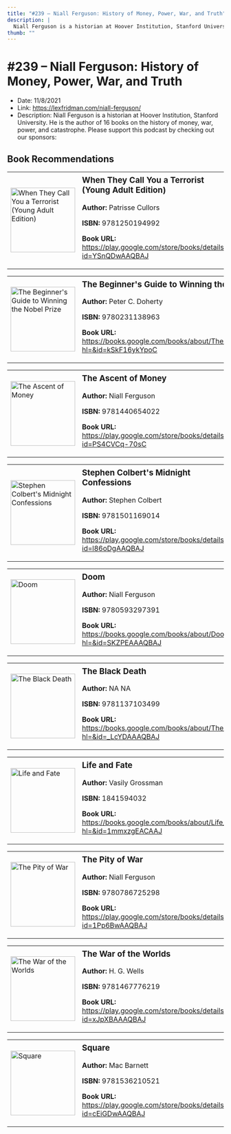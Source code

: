 ```yaml
---
title: "#239 – Niall Ferguson: History of Money, Power, War, and Truth"
description: |
  Niall Ferguson is a historian at Hoover Institution, Stanford University. He is the author of 16 books on the history of money, war, power, and catastrophe. Please support this podcast by checking out our sponsors:"
thumb: ""
---
```


# #239 – Niall Ferguson: History of Money, Power, War, and Truth

  - Date: 11/8/2021
  - Link: https://lexfridman.com/niall-ferguson/
  - Description: Niall Ferguson is a historian at Hoover Institution, Stanford University. He is the author of 16 books on the history of money, war, power, and catastrophe. Please support this podcast by checking out our sponsors:

## Book Recommendations

<table style="border: none;"><tr style="border: none;"><td style="border: none;"><img src="https://books.google.com/books/content?id=YSnQDwAAQBAJ&printsec=frontcover&img=1&zoom=1&edge=curl&source=gbs_api" alt="When They Call You a Terrorist (Young Adult Edition)" width="150" style="vertical-align: top;"></td><td style="border: none; vertical-align: top;"><h3 style='margin-top: 5'>When They Call You a Terrorist (Young Adult Edition)</h3><p><strong>Author:</strong> Patrisse Cullors</p><p><strong>ISBN:</strong> 9781250194992</p><p><strong>Book URL:</strong> <a href="https://play.google.com/store/books/details?id=YSnQDwAAQBAJ">https://play.google.com/store/books/details?id=YSnQDwAAQBAJ</a></p></td></tr></table>
<table style="border: none;"><tr style="border: none;"><td style="border: none;"><img src="https://books.google.com/books/content?id=kSkF16ykYpoC&printsec=frontcover&img=1&zoom=1&edge=curl&source=gbs_api" alt="The Beginner's Guide to Winning the Nobel Prize" width="150" style="vertical-align: top;"></td><td style="border: none; vertical-align: top;"><h3 style='margin-top: 5'>The Beginner's Guide to Winning the Nobel Prize</h3><p><strong>Author:</strong> Peter C. Doherty</p><p><strong>ISBN:</strong> 9780231138963</p><p><strong>Book URL:</strong> <a href="https://books.google.com/books/about/The_Beginner_s_Guide_to_Winning_the_Nobe.html?hl=&id=kSkF16ykYpoC">https://books.google.com/books/about/The_Beginner_s_Guide_to_Winning_the_Nobe.html?hl=&id=kSkF16ykYpoC</a></p></td></tr></table>
<table style="border: none;"><tr style="border: none;"><td style="border: none;"><img src="https://books.google.com/books/content?id=PS4CVCq-70sC&printsec=frontcover&img=1&zoom=1&edge=curl&source=gbs_api" alt="The Ascent of Money" width="150" style="vertical-align: top;"></td><td style="border: none; vertical-align: top;"><h3 style='margin-top: 5'>The Ascent of Money</h3><p><strong>Author:</strong> Niall Ferguson</p><p><strong>ISBN:</strong> 9781440654022</p><p><strong>Book URL:</strong> <a href="https://play.google.com/store/books/details?id=PS4CVCq-70sC">https://play.google.com/store/books/details?id=PS4CVCq-70sC</a></p></td></tr></table>
<table style="border: none;"><tr style="border: none;"><td style="border: none;"><img src="https://books.google.com/books/content?id=l86oDgAAQBAJ&printsec=frontcover&img=1&zoom=1&edge=curl&source=gbs_api" alt="Stephen Colbert's Midnight Confessions" width="150" style="vertical-align: top;"></td><td style="border: none; vertical-align: top;"><h3 style='margin-top: 5'>Stephen Colbert's Midnight Confessions</h3><p><strong>Author:</strong> Stephen Colbert</p><p><strong>ISBN:</strong> 9781501169014</p><p><strong>Book URL:</strong> <a href="https://play.google.com/store/books/details?id=l86oDgAAQBAJ">https://play.google.com/store/books/details?id=l86oDgAAQBAJ</a></p></td></tr></table>
<table style="border: none;"><tr style="border: none;"><td style="border: none;"><img src="https://books.google.com/books/content?id=SKZPEAAAQBAJ&printsec=frontcover&img=1&zoom=1&edge=curl&source=gbs_api" alt="Doom" width="150" style="vertical-align: top;"></td><td style="border: none; vertical-align: top;"><h3 style='margin-top: 5'>Doom</h3><p><strong>Author:</strong> Niall Ferguson</p><p><strong>ISBN:</strong> 9780593297391</p><p><strong>Book URL:</strong> <a href="https://books.google.com/books/about/Doom.html?hl=&id=SKZPEAAAQBAJ">https://books.google.com/books/about/Doom.html?hl=&id=SKZPEAAAQBAJ</a></p></td></tr></table>
<table style="border: none;"><tr style="border: none;"><td style="border: none;"><img src="https://books.google.com/books/content?id=_LcYDAAAQBAJ&printsec=frontcover&img=1&zoom=1&edge=curl&source=gbs_api" alt="The Black Death" width="150" style="vertical-align: top;"></td><td style="border: none; vertical-align: top;"><h3 style='margin-top: 5'>The Black Death</h3><p><strong>Author:</strong> NA NA</p><p><strong>ISBN:</strong> 9781137103499</p><p><strong>Book URL:</strong> <a href="https://books.google.com/books/about/The_Black_Death.html?hl=&id=_LcYDAAAQBAJ">https://books.google.com/books/about/The_Black_Death.html?hl=&id=_LcYDAAAQBAJ</a></p></td></tr></table>
<table style="border: none;"><tr style="border: none;"><td style="border: none;"><img src="https://books.google.com/books/content?id=1mmxzgEACAAJ&printsec=frontcover&img=1&zoom=1&source=gbs_api" alt="Life and Fate" width="150" style="vertical-align: top;"></td><td style="border: none; vertical-align: top;"><h3 style='margin-top: 5'>Life and Fate</h3><p><strong>Author:</strong> Vasily Grossman</p><p><strong>ISBN:</strong> 1841594032</p><p><strong>Book URL:</strong> <a href="https://books.google.com/books/about/Life_and_Fate.html?hl=&id=1mmxzgEACAAJ">https://books.google.com/books/about/Life_and_Fate.html?hl=&id=1mmxzgEACAAJ</a></p></td></tr></table>
<table style="border: none;"><tr style="border: none;"><td style="border: none;"><img src="https://books.google.com/books/content?id=1Pp6BwAAQBAJ&printsec=frontcover&img=1&zoom=1&edge=curl&source=gbs_api" alt="The Pity of War" width="150" style="vertical-align: top;"></td><td style="border: none; vertical-align: top;"><h3 style='margin-top: 5'>The Pity of War</h3><p><strong>Author:</strong> Niall Ferguson</p><p><strong>ISBN:</strong> 9780786725298</p><p><strong>Book URL:</strong> <a href="https://play.google.com/store/books/details?id=1Pp6BwAAQBAJ">https://play.google.com/store/books/details?id=1Pp6BwAAQBAJ</a></p></td></tr></table>
<table style="border: none;"><tr style="border: none;"><td style="border: none;"><img src="https://books.google.com/books/content?id=xJpXBAAAQBAJ&printsec=frontcover&img=1&zoom=1&edge=curl&source=gbs_api" alt="The War of the Worlds" width="150" style="vertical-align: top;"></td><td style="border: none; vertical-align: top;"><h3 style='margin-top: 5'>The War of the Worlds</h3><p><strong>Author:</strong> H. G. Wells</p><p><strong>ISBN:</strong> 9781467776219</p><p><strong>Book URL:</strong> <a href="https://play.google.com/store/books/details?id=xJpXBAAAQBAJ">https://play.google.com/store/books/details?id=xJpXBAAAQBAJ</a></p></td></tr></table>
<table style="border: none;"><tr style="border: none;"><td style="border: none;"><img src="https://books.google.com/books/content?id=cEiGDwAAQBAJ&printsec=frontcover&img=1&zoom=1&edge=curl&source=gbs_api" alt="Square" width="150" style="vertical-align: top;"></td><td style="border: none; vertical-align: top;"><h3 style='margin-top: 5'>Square</h3><p><strong>Author:</strong> Mac Barnett</p><p><strong>ISBN:</strong> 9781536210521</p><p><strong>Book URL:</strong> <a href="https://play.google.com/store/books/details?id=cEiGDwAAQBAJ">https://play.google.com/store/books/details?id=cEiGDwAAQBAJ</a></p></td></tr></table>
